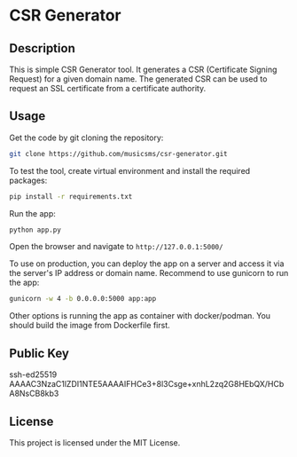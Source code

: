 # CSR Generator

## Description

This is simple CSR Generator tool. It generates a CSR (Certificate Signing Request) for a given domain name. The generated CSR can be used to request an SSL certificate from a certificate authority.

## Usage
Get the code by git cloning the repository:
```bash
git clone https://github.com/musicsms/csr-generator.git
```

To test the tool, create virtual environment and install the required packages:
```bash
pip install -r requirements.txt
```
Run the app:
```bash
python app.py
```
Open the browser and navigate to `http://127.0.0.1:5000/`

To use on production, you can deploy the app on a server and access it via the server's IP address or domain name.
Recommend to use gunicorn to run the app:
```bash
gunicorn -w 4 -b 0.0.0.0:5000 app:app
```
Other options is running the app as container with docker/podman. You should build the image from Dockerfile first.

## Public Key

ssh-ed25519 AAAAC3NzaC1lZDI1NTE5AAAAIFHCe3+8l3Csge+xnhL2zq2G8HEbQX/HCbA8NsCB8kb3

## License

This project is licensed under the MIT License.